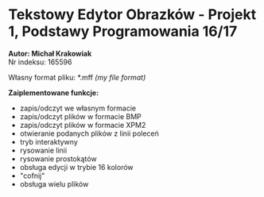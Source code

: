 # Tekstowy Edytor Obrazków - Projekt 1, Podstawy Programowania 16/17

<b>Autor: Michał Krakowiak</b> <br/>
Nr indeksu: 165596

Własny format pliku: *.mff <i>(my file format)</i>

<b>Zaiplementowane funkcje:</b>
<ul>
<li>zapis/odczyt we własnym formacie</li>
  <li>zapis/odczyt plików w formacie BMP</li>
  <li>zapis/odczyt plików w formacie XPM2</li>
  <li>otwieranie podanych plików z linii poleceń</li>
  <li>tryb interaktywny</li>
  <li>rysowanie linii</li>
  <li>rysowanie prostokątów</li>
  <li>obsługa edycji w trybie 16 kolorów</li>
  <li>"cofnij"</li>
  <li>obsługa wielu plików</li>
 </ul>
